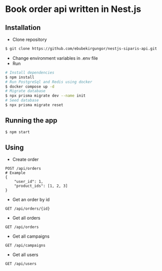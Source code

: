# Book order api written in Nest.js

## Installation

- Clone repository

```bash
$ git clone https://github.com/ebubekirgungor/nestjs-siparis-api.git
```

- Change environment variables in .env file
- Run

```bash
# Install dependencies
$ npm install
# Run PostgreSql and Redis using docker
$ docker compose up -d
# Migrate database
$ npx prisma migrate dev --name init
# Seed database
$ npx prisma migrate reset
```

## Running the app

```bash
$ npm start
```

## Using

- Create order

```
POST /api/orders
# Example
{
    "user_id": 1,
    "product_ids": [1, 2, 3]
}
```

- Get an order by id

```
GET /api/orders/{id}
```

- Get all orders

```
GET /api/orders
```

- Get all campaigns

```
GET /api/campaigns
```

- Get all users

```
GET /api/users
```
